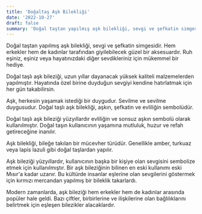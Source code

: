 ```yaml
---
title: 'Doğaltaş Aşk Bilekliği'
date: '2022-10-27'
draft: false
summary: 'Doğal taştan yapılmış aşk bilekliği, sevgi ve şefkatin simgesidir. Hem erkekler hem de kadınlar tarafından giyilebilecek güzel bir aksesuardır. '
---
```


Doğal taştan yapılmış aşk bilekliği, sevgi ve şefkatin simgesidir. Hem erkekler hem de kadınlar tarafından giyilebilecek güzel bir aksesuardır. Ruh eşiniz, eşiniz veya hayatınızdaki diğer sevdikleriniz için mükemmel bir hediye.

Doğal taşlı aşk bileziği, uzun yıllar dayanacak yüksek kaliteli malzemelerden yapılmıştır. Hayatında özel birine duyduğun sevgiyi kendine hatırlatmak için her gün takabilirsin.

Aşk, herkesin yaşamak istediği bir duygudur. Sevilme ve sevilme duygusudur. Doğal taşlı aşk bilekliği, aşkın, şefkatin ve evliliğin sembolüdür.

Doğal taşlı aşk bileziği yüzyıllardır evliliğin ve sonsuz aşkın sembolü olarak kullanılmıştır. Doğal taşın kullanıcının yaşamına mutluluk, huzur ve refah getireceğine inanılır.

Aşk bilekliği, bileğe takılan bir mücevher türüdür. Genellikle amber, turkuaz veya lapis lazuli gibi doğal taşlardan yapılır.

Aşk bileziği yüzyıllardır, kullanıcının başka bir kişiye olan sevgisini sembolize etmek için kullanılmıştır. Bir aşk bileziğinin bilinen en eski kullanımı eski Mısır'a kadar uzanır. Bu kültürde insanlar eşlerine olan sevgilerini göstermek için kırmızı mercandan yapılmış bir bileklik takarlardı.

Modern zamanlarda, aşk bileziği hem erkekler hem de kadınlar arasında popüler hale geldi. Bazı çiftler, birbirlerine ve ilişkilerine olan bağlılıklarını belirtmek için eşleşen bilezikler alacaklardır.
